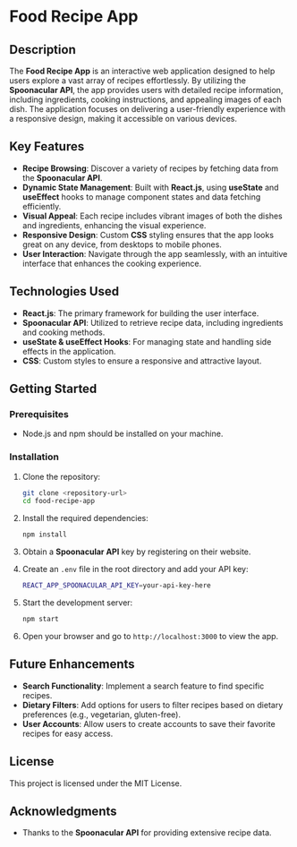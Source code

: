 
# Food Recipe App

## Description

The **Food Recipe App** is an interactive web application designed to help users explore a vast array of recipes effortlessly. By utilizing the **Spoonacular API**, the app provides users with detailed recipe information, including ingredients, cooking instructions, and appealing images of each dish. The application focuses on delivering a user-friendly experience with a responsive design, making it accessible on various devices.

## Key Features

- **Recipe Browsing**: Discover a variety of recipes by fetching data from the **Spoonacular API**.
- **Dynamic State Management**: Built with **React.js**, using **useState** and **useEffect** hooks to manage component states and data fetching efficiently.
- **Visual Appeal**: Each recipe includes vibrant images of both the dishes and ingredients, enhancing the visual experience.
- **Responsive Design**: Custom **CSS** styling ensures that the app looks great on any device, from desktops to mobile phones.
- **User Interaction**: Navigate through the app seamlessly, with an intuitive interface that enhances the cooking experience.

## Technologies Used

- **React.js**: The primary framework for building the user interface.
- **Spoonacular API**: Utilized to retrieve recipe data, including ingredients and cooking methods.
- **useState & useEffect Hooks**: For managing state and handling side effects in the application.
- **CSS**: Custom styles to ensure a responsive and attractive layout.

## Getting Started

### Prerequisites

- Node.js and npm should be installed on your machine.

### Installation

1. Clone the repository:
   ```bash
   git clone <repository-url>
   cd food-recipe-app
   ```

2. Install the required dependencies:
   ```bash
   npm install
   ```

3. Obtain a **Spoonacular API** key by registering on their website.

4. Create an `.env` file in the root directory and add your API key:
   ```bash
   REACT_APP_SPOONACULAR_API_KEY=your-api-key-here
   ```

5. Start the development server:
   ```bash
   npm start
   ```

6. Open your browser and go to `http://localhost:3000` to view the app.

## Future Enhancements

- **Search Functionality**: Implement a search feature to find specific recipes.
- **Dietary Filters**: Add options for users to filter recipes based on dietary preferences (e.g., vegetarian, gluten-free).
- **User Accounts**: Allow users to create accounts to save their favorite recipes for easy access.

## License

This project is licensed under the MIT License.

## Acknowledgments

- Thanks to the **Spoonacular API** for providing extensive recipe data.

